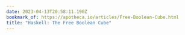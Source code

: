 ```yaml
---
date: 2023-04-13T20:58:11.190Z
bookmark_of: https://apotheca.io/articles/Free-Boolean-Cube.html
title: "Haskell: The Free Boolean Cube"
---
```


